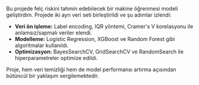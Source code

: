Bu projede felç riskini tahmin edebilecek bir makine öğrenmesi modeli geliştirdim. Projede iki ayrı veri seti birleştirildi ve şu adımlar izlendi:

- **Veri ön işleme:** Label encoding, IQR yöntemi, Cramer's V korelasyonu ile anlamsız/sapmalı veriler elendi.
- **Modelleme:** Logistic Regression, XGBoost ve Random Forest gibi algoritmalar kullanıldı.
- **Optimizasyon:** BayesSearchCV, GridSearchCV ve RandomSearch ile hiperparametreler optimize edildi.

Proje, hem veri temizliği hem de model performansı artırma açısından bütüncül bir yaklaşım sergilemektedir.
